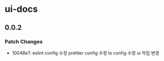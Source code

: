 # ui-docs

## 0.0.2

### Patch Changes

- 10048e7: eslint config 수정
  prettier config 수정
  ts config 수정
  ui 작업 변경
